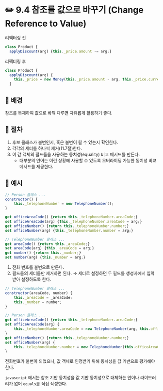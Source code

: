 # ✏️ 9.4 참조를 값으로 바꾸기 (Change Reference to Value)

리팩터링 전

```javascript
class Product {
  applyDiscount(arg) {this._price.amount -= arg;}
```

리팩터링 후

```javascript
class Product {
  applyDiscount(arg) {
    this._price = new Money(this._price.amount - arg, this._price.currency);
  }
```

## 🧷 배경

참조를 복제하여 값으로 바꿔 다루면 자유롭게 활용하기 좋다.

## 🧷 절차

1. 후보 클래스가 불변인지, 혹은 불변이 될 수 있는지 확인한다.
2. 각각의 세터를 하나씩 제거(11.7절)한다.
3. 이 값 객체의 필드들을 사용하는 동치성(equality) 비교 메서드를 만든다.
   * 대부분의 언어는 이런 상황에 사용할 수 있도록 오버라이딩 가능한 동치성 비교 메서드를 제공한다.

## 🧷 예시

```javascript
// Person 클래스 ...
constructor() {
    this._telephoneNumber = new TelephoneNumber();
}

get officeAreaCode() {return this._telephoneNumber.areaCode;}
set officeAreaCode(arg) {this._telephoneNumber.areaCode = arg;}
get officeNumber() {return this._telephoneNumber.number;}
set officeNumber(arg) {this._telephoneNumber.number = arg;}

// TelephoneNumber 클래스 ...
get areaCode() {return this._areaCode;}
set areaCode(arg) {this._areaCode = arg;}
get number() {return this._number;}
set number(arg) {this._number = arg;}
```

1. 전화 번호를 불변으로 만든다.
2. 필드들의 세터들만 제거하면 된다. → 세터로 설정하던 두 필드를 생성자에서 입력받아 설정하도록 한다.

```javascript
// TelephoneNumber 클래스 ...
constructor(areaCode, number) {
    this._areaCode = _areaCode;
    this._number = number;
}

// Person 클래스 ...
get officeAreaCode() {return this._telephoneNumber.areaCode;}
set officeAreaCode(arg) {
    this._telephoneNumber.areaCode = new TelephoneNumber(arg, this.officeNumber);
}
get officeNumber() {return this._telephoneNumber.number;}
set officeNumber(arg) {
    this._telephoneNumber.number = new TelephoneNumber(this.officeAreaCode, arg);
}
```

전화번호가 불변이 되었으니, 값 객체로 인정받기 위해 동치성을 값 기반으로 평가해야 한다.

`javascript` 에서는 참조 기반 동치성을 값 기반 동치성으로 대체하는 언어나 라이브러리가 없어 `equals`를 직접 작성한다.
